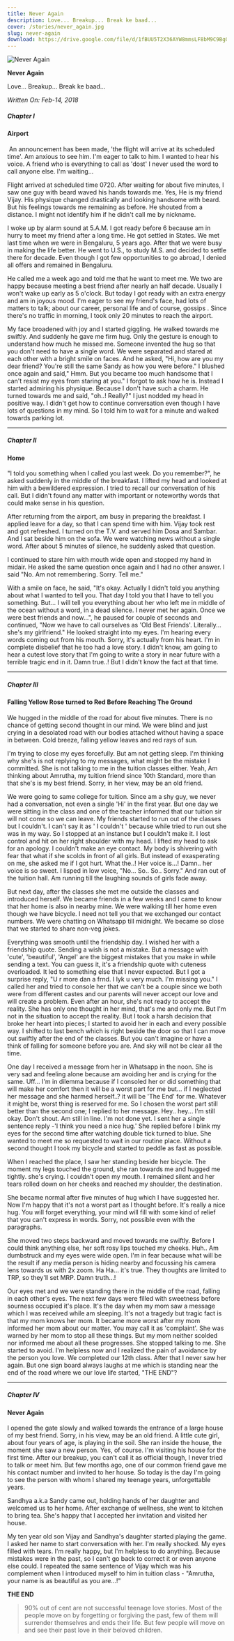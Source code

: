 ```yaml
---
title: Never Again
description: Love... Breakup... Break ke baad...
cover: /stories/never_again.jpg
slug: never-again
download: https://drive.google.com/file/d/1fBUU5T2X36AYW8mmsLF8bM9C9BgOFu3O/view?usp=drive_link
---
```


![Never Again](/stories/never_again.jpg)

**Never Again**

Love... Breakup... Break ke baad...

_Written On: Feb-14, 2018_


##### Chapter I

#### Airport
​
An announcement has been made, 'the flight will arrive at its scheduled time'. Am anxious to see him. I'm eager to talk to him. I wanted to hear his voice. A friend who is everything to call as 'dost' I never used the word to call anyone else. I'm waiting...

Flight arrived at scheduled time 0720. After waiting for about five minutes, I saw one guy with beard waved his hands towards me. Yes, He is my friend Vijay. His physique changed drastically and looking handsome with beard. But his feelings towards me remaining as before. He shouted from a distance. I might not identify him if he didn't call me by nickname.

I woke up by alarm sound at 5.A.M. I got ready before 6 because am in hurry to meet my friend after a long time. He got settled in States. We met last time when we were in Bengaluru, 5 years ago. After that we were busy in making the life better. He went to U.S., to study M.S. and decided to settle there for decade. Even though I got few opportunities to go abroad, I denied all offers and remained in Bengaluru.

He called me a week ago and told me that he want to meet me. We two are happy because meeting a best friend after nearly an half decade. Usually I won't wake up early as 5 o'clock. But today I got ready with an extra energy and am in joyous mood. I'm eager to see my friend's face, had lots of matters to talk; about our career, personal life and of course, gossips . Since there's no traffic in morning, I took only 20 minutes to reach the airport.

My face broadened with joy and I started giggling. He walked towards me swiftly. And suddenly he gave me firm hug. Only the gesture is enough to understand how much he missed me. Someone invented the hug so that you don't need to have a single word. We were separated and stared at each other with a bright smile on faces. And he asked, "Hi, how are you my dear friend? You're still the same Sandy as how you were before." I blushed once again and said," Hmm. But you became too much handsome that I can't resist my eyes from staring at you." I forgot to ask how he is. Instead I started admiring his physique. Because I don't have such a charm. He turned towards me and said, "oh..! Really?" I just nodded my head in positive way. I didn't get how to continue conversation even though I have lots of questions in my mind. So I told him to wait for a minute and walked towards parking lot.

---

##### Chapter II

#### Home


"I told you something when I called you last week. Do you remember?", he asked suddenly in the middle of the breakfast. I lifted my head and looked at him with a bewildered expression. I tried to recall our conversation of his call. But I didn't found any matter with important or noteworthy words that could make sense in his question.

After returning from the airport, am busy in preparing the breakfast. I applied leave for a day, so that I can spend time with him. Vijay took rest and got refreshed. I turned on the T.V. and served him Dosa and Sambar. And I sat beside him on the sofa. We were watching news without a single word. After about 5 minutes of silence, he suddenly asked that question.

I continued to stare him with mouth wide open and stopped my hand in midair. He asked the same question once again and I had no other answer. I said "No. Am not remembering. Sorry. Tell me."

With a smile on face, he said, "It's okay. Actually I didn't told you anything about what I wanted ­­to tell you. That day I told you that I have to tell you something. But... I will tell you everything about her who left me in middle of  the ocean without a word, in a dead silence. I never met her again. Once we were best friends and now...", he paused for couple of seconds and continued, "Now we have to call ourselves as 'Old Best Friends'. Literally... she's my girlfriend." He looked straight into my eyes. I'm hearing every words coming out from his mouth. Sorry, it's actually from his heart. I'm in complete disbelief that he too had a love story. I didn't know, am going to hear a cutest love story that I'm going to write a story in near future with a terrible tragic end in it. Damn true..! But I didn't know the fact at that time.­­

---

##### Chapter III

#### Falling Yellow Rose turned to Red Before Reaching The Ground

We hugged in the middle of the road for about five minutes. There is no chance of getting second thought in our mind. We were blind and just crying in a desolated road with our bodies attached without having a space in between. Cold breeze, falling yellow leaves and red rays of sun.

I'm trying to close my eyes forcefully. But am not getting sleep. I'm thinking why she's is not replying to my messages, what might be the mistake I committed. She is not talking to me in the tuition classes either. Yeah, Am thinking about Amrutha, my tuition friend since 10th Standard, more than that she's is my best friend. Sorry, in her view, may be an old friend.


We were going to same college for tuition. Since am a shy guy, we never had a conversation, not even a single 'Hi' in the first year. But one day we were sitting in the class and one of the teacher informed that our tuition sir will not come so we can leave. My friends started to run out of the classes but I couldn't. I can't say it as ' I couldn't ' because while tried to run out she was in my way. So I stopped at an instance but I couldn't make it. I lost control and hit on her right shoulder with my head. I lifted my head to ask for an apology. I couldn't make an eye contact. My body is shivering with fear that what if she scolds in front of all girls. But instead of exasperating on me, she asked me if I got hurt. What the..! Her voice is...! Damn.. her voice is so sweet. I lisped in low voice, "No... So.. So.. Sorry." And ran out of the tuition hall. Am running till the laughing sounds of girls fade away.


But next day, after the classes she met me outside the classes and introduced herself. We became friends in a few weeks and I came to know that her home is also in nearby mine. We were walking till her home even though we have bicycle. I need not tell you that we exchanged our contact numbers. We were chatting on Whatsapp till midnight. We became so close that we started to share non-veg jokes.

Everything was smooth until the friendship day. I wished her with a friendship quote.  Sending a wish is not a mistake. But a message with 'cute', 'beautiful', 'Angel' are the biggest mistakes that you make in while sending a text. You can guess it, it's a friendship quote with cuteness overloaded. It led to something else that I never expected. But I got a surprise reply, "U r more dan a frnd. I lyk u very much. I'm missing you." I called her and tried to console her that we can't be a couple since we both were from different castes and our parents will never accept our love and will create a problem. Even after an hour, she's not ready to accept the reality. She has only one thought in her mind, that's me and only me. But I'm not in the situation to accept the reality. But I took a harsh decision that broke her heart into pieces; I started to avoid her in each and every possible way. I shifted to last bench which is right beside the door so that I can move out swiftly after the end of the classes. But you can't imagine or have a think of falling for someone before you are. And sky will not be clear all the time.


One day I received a message from her in Whatsapp in the noon. She is very sad and feeling alone because am avoiding her and is crying for the same. Uff... I'm in dilemma because if I consoled her or did something that will make her comfort then it will be a worst part for me but... if I neglected her message and she harmed herself..? it will be 'The End' for me. Whatever it might be, worst thing is reserved for me. So I chosen the worst part still better than the second one; I replied to her message. Hey.. hey... I'm still okay. Don't shout. Am still in line. I'm not done yet. I sent her a single sentence reply -'I think you need a nice hug.' She replied before I blink my eyes for the second time after watching double tick turned to blue. She wanted to meet me so requested to wait in our routine place. Without a second thought  I took my bicycle and started to peddle as fast as possible.

When I reached the place, I saw her standing beside her bicycle. The moment my legs touched the ground, she ran towards me and hugged me tightly. she's crying. I couldn't open my mouth. I remained silent and her tears rolled down on her cheeks and reached my shoulder, the destination.

She became normal after five minutes of hug which I have suggested her. Now I'm happy that it's not a worst part as I thought before. It's really a nice hug. You will forget everything, your mind will fill with some kind of relief that you can't express in words. Sorry, not possible even with the paragraphs.

She moved two steps backward and moved towards me swiftly. Before I could think anything else, her soft rosy lips touched my cheeks. Huh.. Am dumbstruck and my eyes were wide open. I'm in fear because what will be the result if any media person is hiding nearby and focussing his camera lens towards us with 2x zoom. Ha Ha... it's true. They thoughts are limited to TRP, so they'll set MRP. Damn truth...!

Our eyes met and we were standing there in the middle of the road, falling in each other's eyes. The next few days were filled with sweetness before sourness occupied it's place. It's the day when my mom saw a message which I was received while am sleeping. It's not a tragedy but tragic fact is that my mom knows her mom. It became more worst after my mom informed her mom about our matter. You may call it as 'complaint'. She was warned by her mom to stop all these things. But my mom neither scolded nor informed me about all these progresses. She stopped talking to me. She started to avoid. I'm helpless now and I realized the pain of avoidance by the person you love. We completed our 12th class. After that I never saw her again. But one sign board always laughs at me which is standing near the end of the road where we our love life started, "THE END"?

---


##### Chapter IV

#### Never Again

I opened the gate slowly and walked towards the entrance of a large house of my best friend. Sorry, in his view, may be an old friend. A little cute girl, about four years of age, is playing in the soil. She ran inside the house, the moment she saw a new person. Yes, of course. I'm visiting his house for the first time. After our breakup, you can't call it as official though, I never tried to talk or meet him. But few months ago, one of our common friend gave me his contact number and invited to her house. So today is the day I'm going to see the person with whom I shared my teenage years, unforgettable years.

Sandhya a.k.a Sandy came out, holding hands of her daughter and welcomed us to her home. After exchange of wellness, she went to kitchen to bring tea. She's happy that I accepted her invitation and visited her house.

My ten year old son Vijay and Sandhya's daughter started playing the game. I asked her name to start conversation with her. I'm really shocked. My eyes filled with tears. I'm really happy, but I'm helpless to do anything. Because mistakes were in the past, so I can't go back to correct it or even anyone else could. I repeated the same sentence of Vijay which was his complement when I introduced myself to him in tuition class - "Amrutha, your name is as beautiful as you are...!"

**THE END**

> 90% out of cent are not successful teenage love stories. Most of the people move on by forgetting or forgiving the past, few of them will surrender themselves and ends their life. But few people will move on and see their  past love in their beloved children.